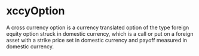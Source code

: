 # xccyOption
A cross currency option is a currency translated option of the type foreign equity option struck in domestic currency, which is a call or put on a foreign asset with a strike price set in domestic currency and payoff measured in domestic currency.
